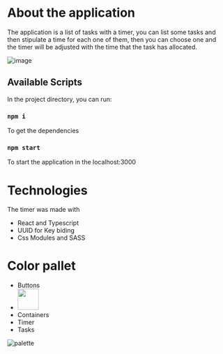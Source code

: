 # About the application

The application is a list of tasks with a timer, you can list some tasks and then stipulate a time for each one of them, then you can choose one and the timer will be adjusted with the time that the task has allocated.

![image](https://user-images.githubusercontent.com/39069174/214440095-0d65032b-64b8-4c97-a8a6-12477b87ef83.png)

## Available Scripts

In the project directory, you can run:

### `npm i`

To get the dependencies

### `npm start`

To start the application in the localhost:3000

# Technologies

The timer was made with
- React and Typescript
- UUID for Key biding
- Css Modules and SASS

# Color pallet

- Buttons
- <img src="https://user-images.githubusercontent.com/39069174/214444032-ec31ba87-d6ec-4f6f-9c65-50a931fe097a.svg" width="48" heigth="100">
- Containers
- Timer
- Tasks

![palette](https://user-images.githubusercontent.com/39069174/214444778-d3410a79-fcf7-4543-9f1e-a31d6e68e01a.png)


